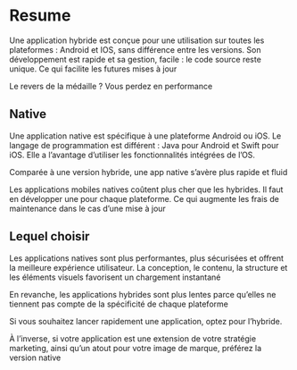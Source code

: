 # Resume

Une application hybride est conçue pour une utilisation sur toutes les plateformes : Android et IOS, sans différence entre les versions. Son développement est rapide et sa gestion, facile : le code source reste unique. Ce qui facilite les futures mises à jour

 Le revers de la médaille ? Vous perdez en performance

## Native

Une application native est spécifique à une plateforme Android ou iOS. Le langage de programmation est différent : Java pour Android et Swift pour iOS. Elle a l’avantage d’utiliser les fonctionnalités intégrées de l’OS.

Comparée à une version hybride, une app native s’avère plus rapide et fluid

Les applications mobiles natives coûtent plus cher que les hybrides. Il faut en développer une pour chaque plateforme. Ce qui augmente les frais de maintenance dans le cas d’une mise à jour

## Lequel choisir

Les applications natives sont plus performantes, plus sécurisées et offrent la meilleure expérience utilisateur.
La conception, le contenu, la structure et les éléments visuels favorisent un chargement instantané

En revanche, les applications hybrides sont plus lentes parce qu’elles ne tiennent pas compte de la spécificité de chaque plateforme

Si vous souhaitez lancer rapidement une application, optez pour l’hybride.

À l’inverse, si votre application est une extension de votre stratégie marketing, ainsi qu’un atout pour votre image de marque, préférez la version native